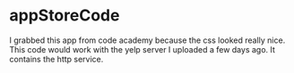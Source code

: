 # appStoreCode
I grabbed this app from code academy because the css looked really nice. This code would work with the yelp server I uploaded a few days ago. It contains the http service.
